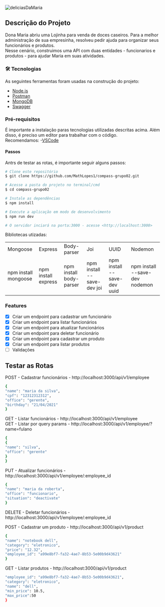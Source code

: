 ![deliciasDaMaria](https://user-images.githubusercontent.com/63256085/150689737-60513bc0-8df8-46c1-b89d-69b0cbab21c9.png)



## Descrição do Projeto
Dona Maria abriu uma Lojinha para venda de doces caseiros. Para a melhor administração de sua empresinha, resolveu pedir ajuda para organizar seus funcionários e produtos. <br>
Nesse cenário, construimos uma API com duas entidades - funcionarios e produtos - para ajudar Maria em suas atividades.  

### 🛠 Tecnologias
As seguintes ferramentas foram usadas na construção do projeto:

- [Node.js](https://nodejs.org/en/)
- [Postman](https://www.postman.com/)
- [MongoDB](https://www.mongodb.com/)
- [Swagger](https://swagger.io/)

### Pré-requisitos
É importante a instalação paras tecnologias utilizadas descritas acima. Além disso, é preciso um editor para trabalhar com o código. <br>
Recomendamos:
-[VSCode](https://code.visualstudio.com/)

#### Passos
Antrs de testar as rotas, é importante seguir alguns passos:

```bash
# Clone este repositório
$ git clone https://github.com/MathLopes1/compass-grupo02.git

# Acesse a pasta do projeto no terminal/cmd
$ cd compass-grupo02

# Instale as dependências
$ npm install

# Execute a aplicação em modo de desenvolvimento
$ npm run dev

# O servidor inciará na porta:3000 - acesse <http://localhost:3000>
```
Bibliotecas utizadas:
<table>
  <tr>
    <td>Mongoose</td>
    <td>Express</td>
    <td>Body-parser</td>
    <td>Joi</td>
    <td>UUID</td>
    <td>Nodemon</td>    
  </tr>
  <tr>
    <td>npm install mongoose</td>
    <td>npm install express</td>
    <td>npm install body-parser</td>
    <td>npm install --save-dev joi</td>
    <td>npm install --save-dev uuid</td>
    <td>npm install --save-dev nodemon</td>    
  </tr>
</table>

### Features

- [x] Criar um endpoint para cadastrar um funcionário
- [x] Criar um endpoint para listar funcionários
- [x] Criar um endpoint para atualizar funcionários
- [x] Criar um endpoint para deletar funcionário
- [x] Criar um endpoint para cadastrar um produto
- [x] Criar um endpoint para listar produtos
- [ ] Validações
 
 ## Testar as Rotas

POST - Cadastrar funcionários - http://localhost:3000/api/v1/employee
 ```bash
{
"name": "maria da silva",
"cpf": "12312312312",
"office": "gerente",
"birthday": "21/04/2021"
}
 ```
GET - Listar funcionários - http://localhost:3000/api/v1/employee<br>
GET - Listar por query params - http://localhost:3000/api/v1/employee/?name=fulano
 ```bash
 {
{
"name": "silva",
"office": "gerente"
}
}
 ```
PUT - Atualizar funcionários - http://localhost:3000/api/v1/employee/:employee_id
```bash
{
"name": "maria da roberta",
"office": "funcionario",
"situation": "deactivate"
}
```
DELETE - Deletar funcionários - http://localhost:3000/api/v1/employee/:employee_id

POST - Cadastrar um produto - http://localhost:3000/api/v1/product
```bash
{
"name": "notebook dell",
"category": "eletronico",
"price": "12.32",
"employee_id": "a99e8bf7-fa32-4ae7-8b53-5e00b9d43621"
}
```
GET - Listar produtos - http://localhost:3000/api/v1/product
```bash
"employee_id": "a99e8bf7-fa32-4ae7-8b53-5e00b9d43621",
"category": "eletronico",
"name": "dell",
"min_price": 10.5,
"max_price":50
}
```
